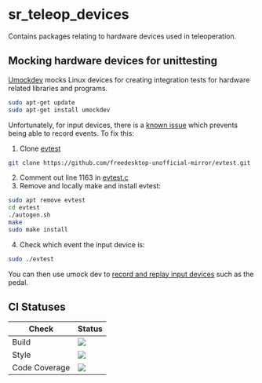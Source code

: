 # sr_teleop_devices

Contains packages relating to hardware devices used in teleoperation.

## Mocking hardware devices for unittesting

[Umockdev](https://github.com/martinpitt/umockdev) mocks Linux devices for creating integration tests for hardware related libraries and programs.

```bash
sudo apt-get update
sudo apt-get install umockdev
```

Unfortunately, for input devices, there is a [known issue](https://github.com/martinpitt/umockdev/issues/96) which prevents being able to record events. To fix this:

1. Clone [evtest](https://github.com/freedesktop-unofficial-mirror/evtest)
```bash
git clone https://github.com/freedesktop-unofficial-mirror/evtest.git
```
2. Comment out line 1163 in [evtest.c](https://github.com/freedesktop-unofficial-mirror/evtest/blob/master/evtest.c#L1163)
3. Remove and locally make and install evtest:
```bash
sudo apt remove evtest
cd evtest
./autogen.sh
make
sudo make install
```
4. Check which event the input device is:
```bash
sudo ./evtest
```
You can then use umock dev to [record and replay input devices](https://github.com/martinpitt/umockdev#record-and-replay-input-devices) such as the pedal.


## CI Statuses

Check | Status
---|---
Build|[<img src="https://codebuild.eu-west-2.amazonaws.com/badges?uuid=eyJlbmNyeXB0ZWREYXRhIjoiMEloZzVkR3BUMDlXQWQrYzRVeVp1eDBmcVloV09iTVVOU2lHQmFvemY5Ri9zdXpXZmpqd0JIYTZ6ZGJCVXV5aFgrZzNMakZCbndyQVdFcWRMajNuKy9JPSIsIml2UGFyYW1ldGVyU3BlYyI6IjZXOEpLY2Z2a2R5SkpZK0MiLCJtYXRlcmlhbFNldFNlcmlhbCI6MX0%3D&branch=melodic-devel"/>](https://eu-west-2.console.aws.amazon.com/codesuite/codebuild/projects/auto_sr_teleop_devices_melodic-devel_install_check/)
Style|[<img src="https://codebuild.eu-west-2.amazonaws.com/badges?uuid=eyJlbmNyeXB0ZWREYXRhIjoiQkVxK3ZETjdGUFZqM3F4M0VFb0lrZzN5dXU3VktoSDRhSktRV1RKZlFSbVhFVmhUdVVKNzR6NzJOc09VVTErMy9wa1lzaEpWNWRoK0owVmRTalAzNE1VPSIsIml2UGFyYW1ldGVyU3BlYyI6Ilo5UWZkSFNQb09kdjBCVWgiLCJtYXRlcmlhbFNldFNlcmlhbCI6MX0%3D&branch=melodic-devel"/>](https://eu-west-2.console.aws.amazon.com/codesuite/codebuild/projects/auto_sr_teleop_devices_melodic-devel_style_check/)
Code Coverage|[<img src="https://codebuild.eu-west-2.amazonaws.com/badges?uuid=eyJlbmNyeXB0ZWREYXRhIjoiTS9FVmw0UTBBbmlnQUtZYWhKN1dBckZMUmhpUDUwdU9wSUdlSTYwTHRRWENKS2lDRlpLWUkydkgwNzRLRXVqaVVEc0VWRW9zMm1VbkxiNjl2M0gzVHM0PSIsIml2UGFyYW1ldGVyU3BlYyI6Im1aU3B6emtPdXJRcnVPZVEiLCJtYXRlcmlhbFNldFNlcmlhbCI6MX0%3D&branch=melodic-devel"/>](https://eu-west-2.console.aws.amazon.com/codesuite/codebuild/projects/auto_sr_teleop_devices_melodic-devel_code_coverage/)

